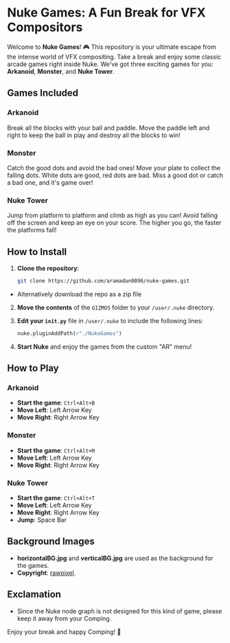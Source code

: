 # Nuke Games: A Fun Break for VFX Compositors

Welcome to **Nuke Games**! 🎮 This repository is your ultimate escape from the intense world of VFX compositing. Take a break and enjoy some classic arcade games right inside Nuke. We've got three exciting games for you: **Arkanoid**, **Monster**, and **Nuke Tower**.

## Games Included

### Arkanoid
Break all the blocks with your ball and paddle. Move the paddle left and right to keep the ball in play and destroy all the blocks to win!

### Monster
Catch the good dots and avoid the bad ones! Move your plate to collect the falling dots. White dots are good, red dots are bad. Miss a good dot or catch a bad one, and it's game over!

### Nuke Tower
Jump from platform to platform and climb as high as you can! Avoid falling off the screen and keep an eye on your score. The higher you go, the faster the platforms fall!

## How to Install

1. **Clone the repository**:
    ```sh
    git clone https://github.com/aramadan0096/nuke-games.git
    ```
- Alternatively download the repo as a zip file 
2. **Move the contents** of the `GIZMOS` folder to your `/user/.nuke` directory.

3. **Edit your `init.py`** file in `/user/.nuke` to include the following lines:
    ```python
    nuke.pluginAddPath(r"./NukeGames")
    ```

4. **Start Nuke** and enjoy the games from the custom "AR" menu!

## How to Play

### Arkanoid
- **Start the game**: `Ctrl+Alt+B`
- **Move Left**: Left Arrow Key
- **Move Right**: Right Arrow Key

### Monster
- **Start the game**: `Ctrl+Alt+M`
- **Move Left**: Left Arrow Key
- **Move Right**: Right Arrow Key

### Nuke Tower
- **Start the game**: `Ctrl+Alt+T`
- **Move Left**: Left Arrow Key
- **Move Right**: Right Arrow Key
- **Jump**: Space Bar

## Background Images

- **horizontalBG.jpg** and **verticalBG.jpg** are used as the background for the games.
- **Copyright**: [rawpixel](https://www.freepik.com/author/rawpixel-com).

## Exclamation
- Since the Nuke node graph is not designed for this kind of game, please keep it away from your Comping.

Enjoy your break and happy Comping! 🎉
